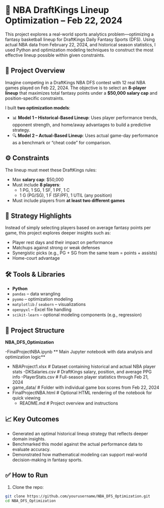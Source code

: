 
# 🏀 NBA DraftKings Lineup Optimization – Feb 22, 2024

This project explores a real-world sports analytics problem—optimizing a fantasy basketball lineup for DraftKings Daily Fantasy Sports (DFS). Using actual NBA data from February 22, 2024, and historical season statistics, I used Python and optimization modeling techniques to construct the most effective lineup possible within given constraints.

## 🎯 Project Overview

Imagine competing in a DraftKings NBA DFS contest with 12 real NBA games played on Feb 22, 2024. The objective is to select an **8-player lineup** that maximizes total fantasy points under a **$50,000 salary cap** and position-specific constraints.

I built **two optimization models**:
- 📊 **Model 1 – Historical-Based Lineup**: Uses player performance trends, opponent strength, and home/away advantages to build a predictive strategy.
- 🔍 **Model 2 – Actual-Based Lineup**: Uses actual game-day performance as a benchmark or “cheat code” for comparison.

## ⚙️ Constraints

The lineup must meet these DraftKings rules:
- Max **salary cap**: $50,000
- Must include **8 players**:
  - 1 PG, 1 SG, 1 SF, 1 PF, 1 C
  - 1 G (PG/SG), 1 F (SF/PF), 1 UTIL (any position)
- Must include players from **at least two different games**

## 🧠 Strategy Highlights

Instead of simply selecting players based on average fantasy points per game, this project explores deeper insights such as:
- Player rest days and their impact on performance
- Matchups against strong or weak defenses
- Synergistic picks (e.g., PG + SG from the same team = points + assists)
- Home-court advantage

## 🛠️ Tools & Libraries

- **Python**
- `pandas` – data wrangling
- `pyomo` – optimization modeling
- `matplotlib` / `seaborn` – visualizations
- `openpyxl` – Excel file handling
- `scikit-learn` – optional modeling components (e.g., regression)
  
## 📁 Project Structure

**NBA_DFS_Optimization**



-FinalProjectNBA.ipynb         ** Main Jupyter notebook with data analysis and optimization logic**
- NBAProject1.xlsx             # Dataset containing historical and actual NBA player stats
-DKSalaries.csv                # DraftKings salary, position, and average PPG info
-PlayerStats.csv               # Full-season player statistics through Feb 21, 2024
- game_data/                    # Folder with individual game box scores from Feb 22, 2024
- FinalProjectNBA.html          # Optional HTML rendering of the notebook for quick viewing
  - README.md                   # Project overview and instructions


## 📈 Key Outcomes

- Generated an optimal historical lineup strategy that reflects deeper domain insights.
- Benchmarked this model against the actual performance data to evaluate accuracy.
- Demonstrated how mathematical modeling can support real-world decision-making in fantasy sports.

## ✅ How to Run

1. Clone the repo:
```bash
git clone https://github.com/yourusername/NBA_DFS_Optimization.git
cd NBA_DFS_Optimization
